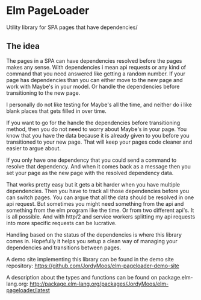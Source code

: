 # Elm PageLoader
Utility library for SPA pages that have dependencies/

## The idea

The pages in a SPA can have dependencies resolved before the pages makes any sense. With dependencies i mean api requests or any kind of command that you need answered like getting a random number. If your page has dependencies than you can either move to the new page and work with Maybe's in your model. Or handle the dependencies before transitioning to the new page.

I personally do not like testing for Maybe's all the time, and neither do i like blank places that gets filled in over time.

If you want to go for the handle the dependencies before transitioning method, then you do not need to worry about Maybe's in your page. You know that you have the data because it is already given to you before you transitioned to your new page. That will keep your pages code cleaner and easier to argue about.

If you only have one dependency that you could send a command to resolve that dependency. And when it comes back as a message then you set your page as the new page with the resolved dependency data.

That works pretty easy but it gets a bit harder when you have multiple dependencies. Then you have to track all those dependencies before you can switch pages. You can argue that all the data should be resolved in one api request. But sometimes you might need something from the api and something from the elm program like the time. Or from two different api's. It is all possible. And with http/2 and service workers splitting my api requests into more specific requests can be lucrative.

Handling based on the status of the dependencies is where this library comes in. Hopefully it helps you setup a clean way of managing your dependencies and transitions between pages.

A demo site implementing this library can be found in the demo site repository:
https://github.com/JordyMoos/elm-pageloader-demo-site

A description about the types and functions can be found on package.elm-lang.org:
http://package.elm-lang.org/packages/JordyMoos/elm-pageloader/latest
